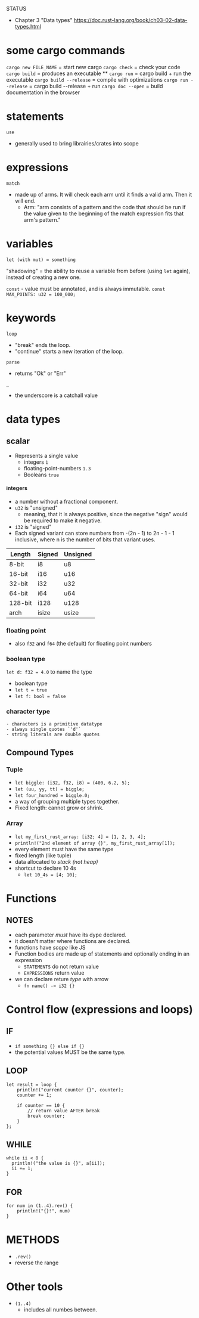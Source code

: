 STATUS

- Chapter 3 "Data types"
  https://doc.rust-lang.org/book/ch03-02-data-types.html

# some cargo **commands**

`cargo new FILE_NAME` = start new cargo
`cargo check` = check your code
`cargo build` = produces an executable
\*\* `cargo run` = cargo build + run the executable
`cargo build --release` = compile with optimizations
`cargo run --release` = cargo build --release + run
`cargo doc --open` = build documentation in the browser

# statements

`use`

- generally used to bring librairies/crates into scope

# expressions

`match`

- made up of arms. It will check each arm until it finds a valid arm. Then it will end.
  - Arm: "arm consists of a pattern and the code that should be run if the value given to the beginning of the match expression fits that arm's pattern."

# variables

`let (with mut) = something`

"shadowing" = the ability to reuse a variable from before (using `let` again), instead of creating a new one.

`const` - value must be annotated, and is always immutable.
`const MAX_POINTS: u32 = 100_000;`

# keywords

`loop`

- "break" ends the loop.
- "continue" starts a new iteration of the loop.

`parse`

- returns "Ok" or "Err"

`_`

- the underscore is a catchall value

# data types

## scalar

- Represents a single value
  - integers `1`
  - floating-point-numbers `1.3`
  - Booleans `true`

#### integers

- a number without a fractional component.
- `u32` is "unsigned"
  - meaning, that it is always positive, since the negative "sign" would be required to make it negative.
- `i32` is "signed"
- Each signed variant can store numbers from -(2n - 1) to 2n - 1 - 1 inclusive, where n is the number of bits that variant uses.

| Length  | Signed | Unsigned |
| ------- | ------ | -------- |
| 8-bit   | i8     | u8       |
| 16-bit  | i16    | u16      |
| 32-bit  | i32    | u32      |
| 64-bit  | i64    | u64      |
| 128-bit | i128   | u128     |
| arch    | isize  | usize    |

### floating point

- also `f32` and `f64` (the default) for floating point numbers

### boolean type

`let d: f32 = 4.0` to name the type

- boolean type
- `let t = true`
- `let f: bool = false`

### character type

    - characters is a primitive datatype
    - always single quotes `'d'`
    - string literals are double quotes

## Compound Types

### Tuple

- `let biggle: (i32, f32, i8) = (400, 6.2, 5);`
- `let (uu, yy, tt) = biggle;`
- `let four_hundred = biggle.0;`
- a way of grouping multiple types together.
- Fixed length: cannot grow or shrink.

### Array

- `let my_first_rust_array: [i32; 4] = [1, 2, 3, 4];`
- `println!("2nd element of array {}", my_first_rust_array[1]);`
- every element must have the same type
- fixed length (like tuple)
- data allocated to _stack (not heap)_
- shortcut to declare 10 4s
  - `let 10_4s = [4; 10];`

# Functions

## NOTES

- each parameter _must_ have its dype declared.
- it doesn't matter where functions are declared.
- functions have _scope_ like JS
- Function bodies are made up of statements and optionally ending in an expression
  - `STATEMENTS` do not return value
  - `EXPRESSIONS` return value
- we can declare reture _type_ with arrow
  - `fn name() -> i32 {}`

# Control flow (expressions and loops)

## IF

- `if something {} else if {}`
- the potential values MUST be the same type.

## LOOP

```
let result = loop {
    println!("current counter {}", counter);
    counter += 1;

    if counter == 10 {
        // return value AFTER break
        break counter;
    }
};
```

## WHILE

```
while ii < 8 {
  println!("the value is {}", a[ii]);
  ii += 1;
}
```

## FOR

```
for num in (1..4).rev() {
    println!("{}!", num)
}
```

# METHODS

- `.rev()`
- reverse the range

# Other tools

- `(1..4)`
  - includes all numbes between.
